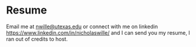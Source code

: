 # Resume
Email me at nwille@utexas.edu or connect with me on linkedin https://www.linkedin.com/in/nicholaswille/ and I can send you my resume, I ran out of credits to host.
